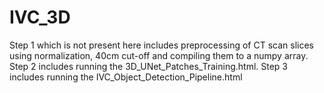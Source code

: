 # IVC_3D

Step 1 which is not present here includes preprocessing of CT scan slices using normalization, 40cm cut-off and compiling them to a numpy array. 
Step 2 includes running the 3D_UNet_Patches_Training.html. 
Step 3 includes running the IVC_Object_Detection_Pipeline.html
